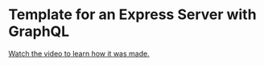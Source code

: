 # Template for an Express Server with GraphQL

[Watch the video to learn how it was made.](https://youtu.be/9FT-X0Qwsio)

